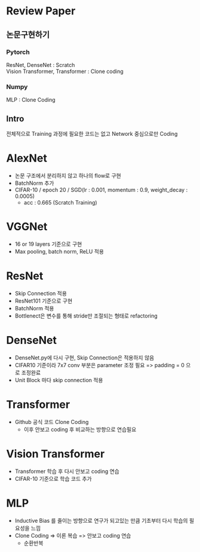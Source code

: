 # Review Paper

## 논문구현하기

### Pytorch 
ResNet, DenseNet : Scratch 
<br />
Vision Transformer, Transformer : Clone coding
### Numpy
MLP : Clone Coding

## Intro
전체적으로 Training 과정에 필요한 코드는 없고 Network 중심으로만 Coding

# AlexNet
- 논문 구조에서 분리하지 않고 하나의 flow로 구현
- BatchNorm 추가
- CIFAR-10 / epoch 20 / SGD(lr : 0.001, momentum : 0.9, weight_decay : 0.0005)
  - acc : 0.665 (Scratch Training)

# VGGNet
- 16 or 19 layers 기준으로 구현
- Max pooling, batch norm, ReLU 적용

# ResNet
- Skip Connection 적용
- ResNet101 기준으로 구현
- BatchNorm 적용
- Bottlenect은 변수를 통해 stride만 조절되는 형태로 refactoring

# DenseNet
- DenseNet.py에 다시 구현, Skip Connection은 적용하지 않음
- CIFAR10 기준이라 7x7 conv 부분은 parameter 조정 필요 => padding = 0 으로 조정완료
- Unit Block 마다 skip connection 적용

# Transformer
- Github 공식 코드 Clone Coding
  - 이후 안보고 coding 후 비교하는 방향으로 연습필요

# Vision Transformer
- Transformer 학습 후 다시 안보고 coding 연습
- CIFAR-10 기준으로 학습 코드 추가

# MLP
- Inductive Bias 를 줄이는 방향으로 연구가 되고있는 만큼 기초부터 다시 학습의 필요성을 느낌
- Clone Coding => 이론 복습 => 안보고 coding 연습
  - 순환반복
